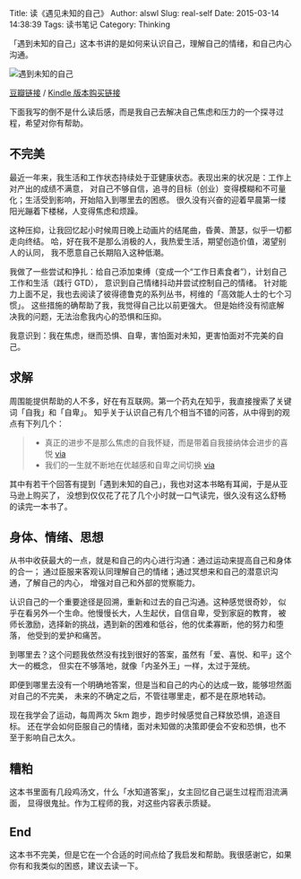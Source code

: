 Title: 读《遇见未知的自己》
Author: alswl
Slug: real-self
Date: 2015-03-14 14:38:39
Tags: 读书笔记
Category: Thinking

「遇到未知的自己」这本书讲的是如何来认识自己，理解自己的情绪，和自己内心沟通。

![遇到未知的自己](https://4ocf5n.dijingchao.com/upload_dropbox/201503/s3403254.jpg)

[豆瓣链接](http://book.douban.com/subject/2340100/) /
[Kindle 版本购买链接](http://www.amazon.cn/%E9%81%87%E8%A7%81%E6%9C%AA%E7%9F%A5%E7%9A%84%E8%87%AA%E5%B7%B1-%E5%BC%A0%E5%BE%B7%E8%8A%AC/dp/B009WNRMM0/ref=sr_1_1?s=digital-text&ie=UTF8&qid=1426319187&sr=1-1&keywords=%E9%81%87%E8%A7%81%E6%9C%AA%E7%9F%A5%E7%9A%84%E8%87%AA%E5%B7%B1)

下面我写的倒不是什么读后感，而是我自己去解决自己焦虑和压力的一个探寻过程，希望对你有帮助。

## 不完美

最近一年来，我生活和工作状态持续处于亚健康状态。表现出来的状况是：工作上对产出的成绩不满意，
对自己不够自信，追寻的目标（创业）变得模糊和不可量化；生活受到影响，开始陷入到哪里去的困惑。
很久没有兴奋的迎着早晨第一缕阳光蹦着下楼梯，人变得焦虑和烦躁。

这种压抑，让我回忆起小时候周日晚上动画片的结尾曲，昏黄、萧瑟，似乎一切都走向终结。
哈，好在我不是那么消极的人，我热爱生活，期望创造价值，渴望别人的认同，
我不愿意自己长期陷入这种低潮。

我做了一些尝试和挣扎：给自己添加束缚（变成一个“工作日素食者”），计划自己工作和生活（践行 GTD），
意识到自己情绪抖动并尝试控制自己的情绪。
针对能力上面不足，我也去阅读了彼得德鲁克的系列丛书，柯维的「高效能人士的七个习惯」。
这些措施的确帮助了我，我觉得自己比以前更强大。
但是始终没有彻底解决我的问题，无法治愈我内心的恐惧和压抑。

我意识到：我在焦虑，继而恐惧、自卑，害怕面对未知，更害怕面对不完美的自己。

## 求解

周围能提供帮助的人不多，好在有互联网。第一个药丸在知乎，我直接搜索了关键词「自我」和「自卑」。
知乎关于认识自己有几个相当不错的问答，从中得到的观点有下列几个：

>    * 真正的进步不是那么焦虑的自我怀疑，而是带着自我接纳体会进步的喜悦 [via](http://www.zhihu.com/question/22063688/answer/20499104)
>    * 我们的一生就不断地在优越感和自卑之间切换 [via](http://zhi.hu/YTzH)

其中有若干个回答有提到「遇到未知的自己」，我也对这本书略有耳闻，于是从亚马逊上购买了，
没想到仅仅花了花了几个小时就一口气读完，很久没有这么舒畅的读完一本书了。

## 身体、情绪、思想

从书中收获最大的一点，就是和自己的内心进行沟通：通过运动来提高自己和身体的合一；
通过臣服来客观认同理解自己的情绪；通过冥想来和自己的潜意识沟通，了解自己的内心，
增强对自己和外部的觉察能力。

认识自己的一个重要途径是回溯，重新和过去的自己沟通。这种感觉很奇妙，
似乎在看另外一个生命。他慢慢长大，人生起伏，自信自卑，受到家庭的教育，
被师长激励，选择新的挑战，遇到新的困难和低谷，他的优柔寡断，他的努力和堕落，
他受到的爱护和痛苦。

到哪里去？这个问题我依然没有找到很好的答案，虽然有「爱、喜悦、和平」这个大一的概念，
但实在不够落地，就像「内圣外王」一样，太过于笼统。

即便到哪里去没有一个明确地答案，但是当和自己的内心的达成一致，能够坦然面对自己的不完美，
未来的不确定之后，不管往哪里走，都不是在原地转动。

现在我学会了运动，每周两次 5km 跑步，跑步时候感觉自己释放恐惧，追逐目标。
还在学会如何臣服自己的情绪，面对未知做的决策即便会不安和恐惧，也不至于影响自己太久。

## 糟粕

这本书里面有几段鸡汤文，什么「水知道答案」，女主回忆自己诞生过程而泪流满面，
显得很鬼扯。作为工程师的我，对这些内容表示质疑。

## End

这本书不完美，但是它在一个合适的时间点给了我启发和帮助。我很感谢它，如果你有和我类似的困惑，建议去读一下。
